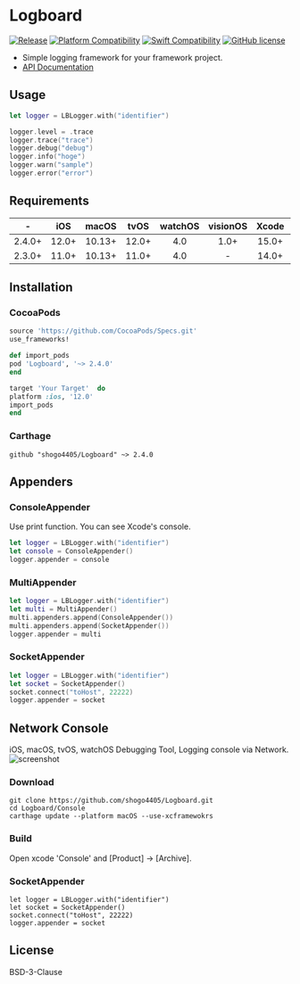 # Logboard
[![Release](https://img.shields.io/github/v/release/shogo4405/Logboard)](https://github.com/shogo4405/Logboard/releases/latest)
[![Platform Compatibility](https://img.shields.io/endpoint?url=https%3A%2F%2Fswiftpackageindex.com%2Fapi%2Fpackages%2Fshogo4405%2FLogboard%2Fbadge%3Ftype%3Dplatforms)](https://swiftpackageindex.com/shogo4405/HaishinKit.swift)
[![Swift Compatibility](https://img.shields.io/endpoint?url=https%3A%2F%2Fswiftpackageindex.com%2Fapi%2Fpackages%2Fshogo4405%2FLogboard%2Fbadge%3Ftype%3Dswift-versions)](https://swiftpackageindex.com/shogo4405/Logboard)
[![GitHub license](https://img.shields.io/badge/License-BSD%203--Clause-blue.svg)](https://raw.githubusercontent.com/shogo4405/Logboard/master/LICENSE.md)

* Simple logging framework for your framework project.
* [API Documentation](https://shogo4405.github.io/Logboard/documentation/logboard/)

## Usage
```swift
let logger = LBLogger.with("identifier")

logger.level = .trace
logger.trace("trace")
logger.debug("debug")
logger.info("hoge")
logger.warn("sample")
logger.error("error")
```

## Requirements
|-|iOS|macOS|tvOS|watchOS|visionOS|Xcode|Swift|
|:----:|:----:|:----:|:----:|:----:|:----:|:----:|:----:|
|2.4.0+|12.0+|10.13+|12.0+|4.0|1.0+|15.0+|5.3|
|2.3.0+|11.0+|10.13+|11.0+|4.0|-|14.0+|5.3|

## Installation
### CocoaPods
```rb
source 'https://github.com/CocoaPods/Specs.git'
use_frameworks!

def import_pods
pod 'Logboard', '~> 2.4.0'
end

target 'Your Target'  do
platform :ios, '12.0'
import_pods
end
```
### Carthage
```
github "shogo4405/Logboard" ~> 2.4.0
```

## Appenders
### ConsoleAppender
Use print function. You can see Xcode's console.
```swift
let logger = LBLogger.with("identifier")
let console = ConsoleAppender()
logger.appender = console
```

### MultiAppender
```swift
let logger = LBLogger.with("identifier")
let multi = MultiAppender()
multi.appenders.append(ConsoleAppender())
multi.appenders.append(SocketAppender())
logger.appender = multi
```

### SocketAppender
```swift
let logger = LBLogger.with("identifier")
let socket = SocketAppender()
socket.connect("toHost", 22222)
logger.appender = socket
```

## Network Console
iOS, macOS, tvOS, watchOS Debugging Tool, Logging console via Network.
![screenshot](https://user-images.githubusercontent.com/810189/183241560-5ceb2d7e-9421-4eb7-babb-370ce1429645.gif)

### Download
```
git clone https://github.com/shogo4405/Logboard.git
cd Logboard/Console
carthage update --platform macOS --use-xcframewokrs
```
### Build
Open xcode 'Console' and [Product] -> [Archive].

### SocketAppender
```
let logger = LBLogger.with("identifier")
let socket = SocketAppender()
socket.connect("toHost", 22222)
logger.appender = socket
```

## License
BSD-3-Clause
